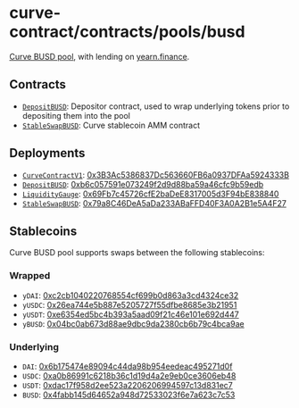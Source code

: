 # curve-contract/contracts/pools/busd

[Curve BUSD pool](https://www.curve.fi/busd), with lending on [yearn.finance](https://yearn.finance/).

## Contracts

* [`DepositBUSD`](DepositBUSD.vy): Depositor contract, used to wrap underlying tokens prior to depositing them into the pool
* [`StableSwapBUSD`](StableSwapBUSD.vy): Curve stablecoin AMM contract

## Deployments

* [`CurveContractV1`](../../tokens/CurveTokenV1.vy): [0x3B3Ac5386837Dc563660FB6a0937DFAa5924333B](https://etherscan.io/address/0x3B3Ac5386837Dc563660FB6a0937DFAa5924333B)
* [`DepositBUSD`](DepositBUSD.vy): [0xb6c057591e073249f2d9d88ba59a46cfc9b59edb](https://etherscan.io/address/0xb6c057591e073249f2d9d88ba59a46cfc9b59edb)
* [`LiquidityGauge`](../../gauges/LiquidityGauge.vy): [0x69Fb7c45726cfE2baDeE8317005d3F94bE838840](https://etherscan.io/address/0x69fb7c45726cfe2badee8317005d3f94be838840)
* [`StableSwapBUSD`](StableSwapBUSD.vy): [0x79a8C46DeA5aDa233ABaFFD40F3A0A2B1e5A4F27](https://etherscan.io/address/0x79a8C46DeA5aDa233ABaFFD40F3A0A2B1e5A4F27)

## Stablecoins

Curve BUSD pool supports swaps between the following stablecoins:

### Wrapped

* `yDAI`: [0xc2cb1040220768554cf699b0d863a3cd4324ce32](https://etherscan.io/address/0xc2cb1040220768554cf699b0d863a3cd4324ce32)
* `yUSDC`: [0x26ea744e5b887e5205727f55dfbe8685e3b21951](https://etherscan.io/address/0x26ea744e5b887e5205727f55dfbe8685e3b21951)
* `yUSDT`: [0xe6354ed5bc4b393a5aad09f21c46e101e692d447](https://etherscan.io/address/0xe6354ed5bc4b393a5aad09f21c46e101e692d447)
* `yBUSD`: [0x04bc0ab673d88ae9dbc9da2380cb6b79c4bca9ae](https://etherscan.io/address/0x04bc0ab673d88ae9dbc9da2380cb6b79c4bca9ae)

### Underlying

* `DAI`: [0x6b175474e89094c44da98b954eedeac495271d0f](https://etherscan.io/token/0x6b175474e89094c44da98b954eedeac495271d0f)
* `USDC`: [0xa0b86991c6218b36c1d19d4a2e9eb0ce3606eb48](https://etherscan.io/token/0xa0b86991c6218b36c1d19d4a2e9eb0ce3606eb48)
* `USDT`: [0xdac17f958d2ee523a2206206994597c13d831ec7](https://etherscan.io/address/0xdac17f958d2ee523a2206206994597c13d831ec7)
* `BUSD`: [0x4fabb145d64652a948d72533023f6e7a623c7c53](https://etherscan.io/address/0x4fabb145d64652a948d72533023f6e7a623c7c53)
